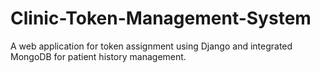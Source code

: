 # Clinic-Token-Management-System
A web application for token assignment using Django and integrated MongoDB for patient history management.
